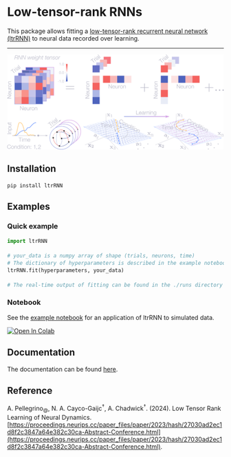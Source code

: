 # Low-tensor-rank RNNs

This package allows fitting a [low-tensor-rank recurrent neural network (ltrRNN)](https://proceedings.neurips.cc/paper_files/paper/2023/hash/27030ad2ec1d8f2c3847a64e382c30ca-Abstract-Conference.html) to neural data recorded over learning.

---

<p align="center">
  <img width="700" src="https://raw.githubusercontent.com/arthur-pe/LtrRNN/main/img/ltrRNN.png">
</p>


## Installation 

```commandline
pip install ltrRNN
```

## Examples

### Quick example 

```python
import ltrRNN

# your_data is a numpy array of shape (trials, neurons, time)
# The dictionary of hyperparameters is described in the example notebook
ltrRNN.fit(hyperparameters, your_data)

# The real-time output of fitting can be found in the ./runs directory
```

### Notebook

See the [example notebook](https://github.com/arthur-pe/ltrRNN/blob/master/ltrRNN_example_notebook.ipynb) for an application of ltrRNN to simulated data.

<a target="_blank" href="https://github.com/arthur-pe/ltrRNN/blob/master/ltrRNN_example_notebook.ipynb">
  <img src="https://colab.research.google.com/assets/colab-badge.svg" alt="Open In Colab"/>
</a>

## Documentation

The documentation can be found [here](https://github.com/arthur-pe/ltrRNN/blob/master/documentation.md).

## Reference

A. Pellegrino<sub>@</sub>, N. A. Cayco-Gaijc<sup>†</sup>, A. Chadwick<sup>†</sup>. (2024). Low Tensor Rank Learning of Neural Dynamics. [https://proceedings.neurips.cc/paper_files/paper/2023/hash/27030ad2ec1d8f2c3847a64e382c30ca-Abstract-Conference.html](https://proceedings.neurips.cc/paper_files/paper/2023/hash/27030ad2ec1d8f2c3847a64e382c30ca-Abstract-Conference.html).